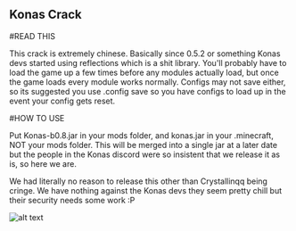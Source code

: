 ## Konas Crack

#READ THIS

This crack is extremely chinese. Basically since 0.5.2 or something Konas devs started using reflections which is a shit library.
You'll probably have to load the game up a few times before any modules actually load, but once the game loads every module works normally.
Configs may not save either, so its suggested you use .config save <name> so you have configs to load up in the event your config gets reset.

#HOW TO USE

Put Konas-b0.8.jar in your mods folder, and konas.jar in your .minecraft, NOT your mods folder.
This will be merged into a single jar at a later date but the people in the Konas discord were so insistent that we release it as is, so here we are.

We had literally no reason to release this other than Crystallinqq being cringe.
We have nothing against the Konas devs they seem pretty chill but their security needs some work :P

![alt text](image.jpg)

